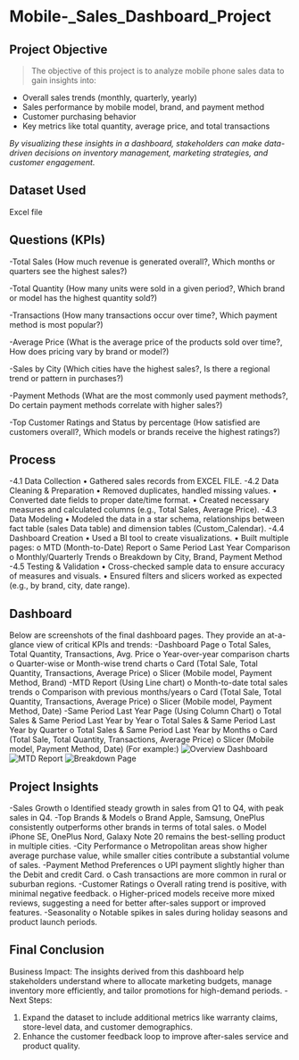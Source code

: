 # Mobile-_Sales_Dashboard_Project
## Project Objective
> The objective of this project is to analyze mobile phone sales data to gain insights into:
* Overall sales trends (monthly, quarterly, yearly)
* Sales performance by mobile model, brand, and payment method
* Customer purchasing behavior
* Key metrics like total quantity, average price, and total transactions
  
_By visualizing these insights in a dashboard, stakeholders can make data-driven decisions on inventory management, marketing strategies, and customer engagement._

## Dataset Used
Excel file

## Questions (KPIs)
-Total Sales (How much revenue is generated overall?, Which months or quarters see the highest sales?)

-Total Quantity (How many units were sold in a given period?, Which brand or model has the highest quantity sold?)

-Transactions (How many transactions occur over time?, Which payment method is most popular?)

-Average Price (What is the average price of the products sold over time?, How does pricing vary by brand or model?)

-Sales by City (Which cities have the highest sales?, Is there a regional trend or pattern in purchases?)

-Payment Methods (What are the most commonly used payment methods?, Do certain payment methods correlate with higher sales?)

-Top Customer Ratings and Status by percentage (How satisfied are customers overall?, Which models or brands receive the highest ratings?)

## Process
-4.1 Data Collection
•	Gathered sales records from EXCEL FILE.
-4.2 Data Cleaning & Preparation
•	Removed duplicates, handled missing values.
•	Converted date fields to proper date/time format.
•	Created necessary measures and calculated columns (e.g., Total Sales, Average Price).
-4.3 Data Modeling
•	Modeled the data in a star schema, relationships between fact table (sales Data table) and dimension tables (Custom_Calendar).
-4.4 Dashboard Creation
•	Used a BI tool to create visualizations.
•	Built multiple pages:
o	MTD (Month-to-Date) Report
o	Same Period Last Year Comparison
o	Monthly/Quarterly Trends
o	Breakdown by City, Brand, Payment Method
-4.5 Testing & Validation
•	Cross-checked sample data to ensure accuracy of measures and visuals.
•	Ensured filters and slicers worked as expected (e.g., by brand, city, date range).

## Dashboard
Below are screenshots of the final dashboard pages. They provide an at-a-glance view of critical KPIs and trends:
-Dashboard Page
o	Total Sales, Total Quantity, Transactions, Avg. Price
o	Year-over-year comparison charts
o	Quarter-wise or Month-wise trend charts
o	Card (Total Sale, Total Quantity, Transactions, Average Price)
o	Slicer (Mobile model, Payment Method, Brand)
-MTD Report (Using Line chart)
o	Month-to-date total sales trends
o	Comparison with previous months/years
o	Card (Total Sale, Total Quantity, Transactions, Average Price)
o	Slicer (Mobile model, Payment Method, Date)
-Same Period Last Year Page (Using Column Chart)
o	Total Sales & Same Period Last Year by Year
o	Total Sales & Same Period Last Year by Quarter 
o	Total Sales & Same Period Last Year by Months 
o	Card (Total Sale, Total Quantity, Transactions, Average Price)
o	Slicer (Mobile model, Payment Method, Date)
(For example:)
![Overview Dashboard](images/overview.png)
![MTD Report](images/mtd_report.png)
![Breakdown Page](images/breakdown.png)

## Project Insights
-Sales Growth
o	Identified steady growth in sales from Q1 to Q4, with peak sales in Q4.
-Top Brands & Models
o	Brand Apple, Samsung, OnePlus consistently outperforms other brands in terms of total sales.
o	Model iPhone SE, OnePlus Nord, Galaxy Note 20 remains the best-selling product in multiple cities.
-City Performance
o	Metropolitan areas show higher average purchase value, while smaller cities contribute a substantial volume of sales.
-Payment Method Preferences
o	UPI payment slightly higher than the Debit and credit Card.
o	Cash transactions are more common in rural or suburban regions.
-Customer Ratings
o	Overall rating trend is positive, with minimal negative feedback.
o	Higher-priced models receive more mixed reviews, suggesting a need for better after-sales support or improved features.
-Seasonality
o	Notable spikes in sales during holiday seasons and product launch periods.

## Final Conclusion
Business Impact: The insights derived from this dashboard help stakeholders understand where to allocate marketing budgets, manage inventory more efficiently, and tailor promotions for high-demand periods.
-Next Steps:
1.	Expand the dataset to include additional metrics like warranty claims, store-level data, and customer demographics.
2.	Enhance the customer feedback loop to improve after-sales service and product quality.

